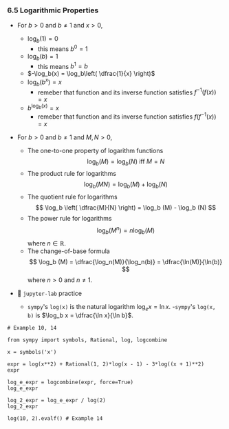 ### 6.5 Logarithmic Properties

- For $b > 0$ and $b \neq 1$ and $x > 0$, 
    - $\log_b(1) = 0$ 
        - this means $b^{0} = 1$
    - $\log_b(b) = 1$ 
        - this means $b^{1} = b$
    - $-\log_b(x) = \log_b\left(  \dfrac{1}{x} \right)$
    - $\log_b(b^x) = x$ 
        - remeber that function and its inverse function satisfies $f^{-1}(f(x)) = x$
    - $b^{\log_b(x)} = x$ 
        - remeber that function and its inverse function satisfies $f(f^{-1}(x)) = x$
    
- For $b > 0$ and $b \neq 1$ and $M, N > 0$, 
    - The one-to-one property of logarithm functions
$$\log_b (M) = \log_b (N) \text{ iff } M = N$$
     - The product rule for logarithms
$$ \log_b (MN) = \log_b (M) + \log_b (N) $$
     - The quotient rule for logarithms
$$ \log_b \left( \dfrac{M}{N} \right) = \log_b (M) - \log_b (N) $$
     - The power rule for logarithms
$$ \log_b (M^n) = n\log_b (M) $$
where $n \in \mathbb{R}$.
    - The change-of-base formula
$$ \log_b (M) = \dfrac{\log_n(M)}{\log_n(b)} = \dfrac{\ln(M)}{\ln(b)} $$
where $n > 0$ and $n \neq 1$.


- 🎯 `jupyter-lab` practice
    - `sympy`'s `log(x)` is the natural logarithm $\log_e x = \ln x$.
    -`sympy`'s `log(x, b)` is $\log_b x = \dfrac{\ln x}{\ln b}$.
    

```
# Example 10, 14

from sympy import symbols, Rational, log, logcombine

x = symbols('x')

expr = log(x**2) + Rational(1, 2)*log(x - 1) - 3*log((x + 1)**2)
expr

log_e_expr = logcombine(expr, force=True)
log_e_expr

log_2_expr = log_e_expr / log(2)
log_2_expr

log(10, 2).evalf() # Example 14
```